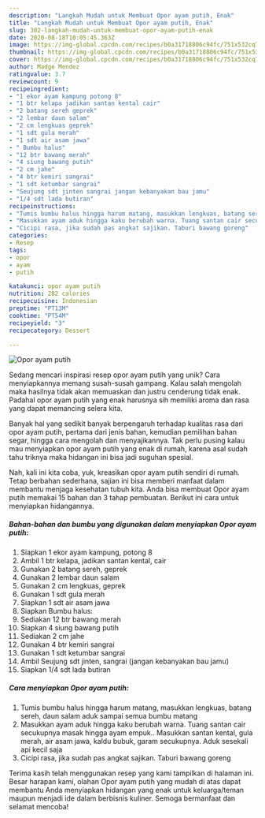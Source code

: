 ```yaml
---
description: "Langkah Mudah untuk Membuat Opor ayam putih, Enak"
title: "Langkah Mudah untuk Membuat Opor ayam putih, Enak"
slug: 302-langkah-mudah-untuk-membuat-opor-ayam-putih-enak
date: 2020-08-18T10:05:45.363Z
image: https://img-global.cpcdn.com/recipes/b0a31718806c94fc/751x532cq70/opor-ayam-putih-foto-resep-utama.jpg
thumbnail: https://img-global.cpcdn.com/recipes/b0a31718806c94fc/751x532cq70/opor-ayam-putih-foto-resep-utama.jpg
cover: https://img-global.cpcdn.com/recipes/b0a31718806c94fc/751x532cq70/opor-ayam-putih-foto-resep-utama.jpg
author: Madge Mendez
ratingvalue: 3.7
reviewcount: 9
recipeingredient:
- "1 ekor ayam kampung potong 8"
- "1 btr kelapa jadikan santan kental cair"
- "2 batang sereh geprek"
- "2 lembar daun salam"
- "2 cm lengkuas geprek"
- "1 sdt gula merah"
- "1 sdt air asam jawa"
- " Bumbu halus"
- "12 btr bawang merah"
- "4 siung bawang putih"
- "2 cm jahe"
- "4 btr kemiri sangrai"
- "1 sdt ketumbar sangrai"
- "Seujung sdt jinten sangrai jangan kebanyakan bau jamu"
- "1/4 sdt lada butiran"
recipeinstructions:
- "Tumis bumbu halus hingga harum matang, masukkan lengkuas, batang sereh, daun salam aduk sampai semua bumbu matang"
- "Masukkan ayam aduk hingga kaku berubah warna. Tuang santan cair secukupnya masak hingga ayam empuk.. Masukkan santan kental, gula merah, air asam jawa, kaldu bubuk, garam secukupnya. Aduk sesekali api kecil saja"
- "Cicipi rasa, jika sudah pas angkat sajikan. Taburi bawang goreng"
categories:
- Resep
tags:
- opor
- ayam
- putih

katakunci: opor ayam putih 
nutrition: 282 calories
recipecuisine: Indonesian
preptime: "PT13M"
cooktime: "PT54M"
recipeyield: "3"
recipecategory: Dessert

---
```



![Opor ayam putih](https://img-global.cpcdn.com/recipes/b0a31718806c94fc/751x532cq70/opor-ayam-putih-foto-resep-utama.jpg)

Sedang mencari inspirasi resep opor ayam putih yang unik? Cara menyiapkannya memang susah-susah gampang. Kalau salah mengolah maka hasilnya tidak akan memuaskan dan justru cenderung tidak enak. Padahal opor ayam putih yang enak harusnya sih memiliki aroma dan rasa yang dapat memancing selera kita.

Banyak hal yang sedikit banyak berpengaruh terhadap kualitas rasa dari opor ayam putih, pertama dari jenis bahan, kemudian pemilihan bahan segar, hingga cara mengolah dan menyajikannya. Tak perlu pusing kalau mau menyiapkan opor ayam putih yang enak di rumah, karena asal sudah tahu triknya maka hidangan ini bisa jadi suguhan spesial.




Nah, kali ini kita coba, yuk, kreasikan opor ayam putih sendiri di rumah. Tetap berbahan sederhana, sajian ini bisa memberi manfaat dalam membantu menjaga kesehatan tubuh kita. Anda bisa membuat Opor ayam putih memakai 15 bahan dan 3 tahap pembuatan. Berikut ini cara untuk menyiapkan hidangannya.

<!--inarticleads1-->

##### Bahan-bahan dan bumbu yang digunakan dalam menyiapkan Opor ayam putih:

1. Siapkan 1 ekor ayam kampung, potong 8
1. Ambil 1 btr kelapa, jadikan santan kental, cair
1. Gunakan 2 batang sereh, geprek
1. Gunakan 2 lembar daun salam
1. Gunakan 2 cm lengkuas, geprek
1. Gunakan 1 sdt gula merah
1. Siapkan 1 sdt air asam jawa
1. Siapkan  Bumbu halus:
1. Sediakan 12 btr bawang merah
1. Siapkan 4 siung bawang putih
1. Sediakan 2 cm jahe
1. Gunakan 4 btr kemiri sangrai
1. Gunakan 1 sdt ketumbar sangrai
1. Ambil Seujung sdt jinten, sangrai (jangan kebanyakan bau jamu)
1. Siapkan 1/4 sdt lada butiran




<!--inarticleads2-->

##### Cara menyiapkan Opor ayam putih:

1. Tumis bumbu halus hingga harum matang, masukkan lengkuas, batang sereh, daun salam aduk sampai semua bumbu matang
1. Masukkan ayam aduk hingga kaku berubah warna. Tuang santan cair secukupnya masak hingga ayam empuk.. Masukkan santan kental, gula merah, air asam jawa, kaldu bubuk, garam secukupnya. Aduk sesekali api kecil saja
1. Cicipi rasa, jika sudah pas angkat sajikan. Taburi bawang goreng




Terima kasih telah menggunakan resep yang kami tampilkan di halaman ini. Besar harapan kami, olahan Opor ayam putih yang mudah di atas dapat membantu Anda menyiapkan hidangan yang enak untuk keluarga/teman maupun menjadi ide dalam berbisnis kuliner. Semoga bermanfaat dan selamat mencoba!
